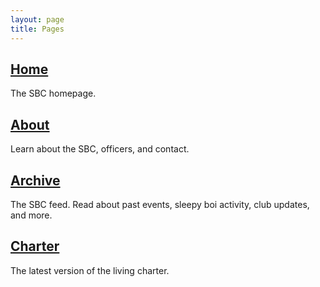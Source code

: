 ```yaml
---
layout: page
title: Pages
---
```


## [Home](index.md)

The SBC homepage.

## [About](/pages/about.md)

Learn about the SBC, officers, and contact.

## [Archive](/pages/archive.md)

The SBC feed. Read about past events, sleepy boi activity, club updates, and more.

## [Charter](/pages/charter.md)

The latest version of the living charter.